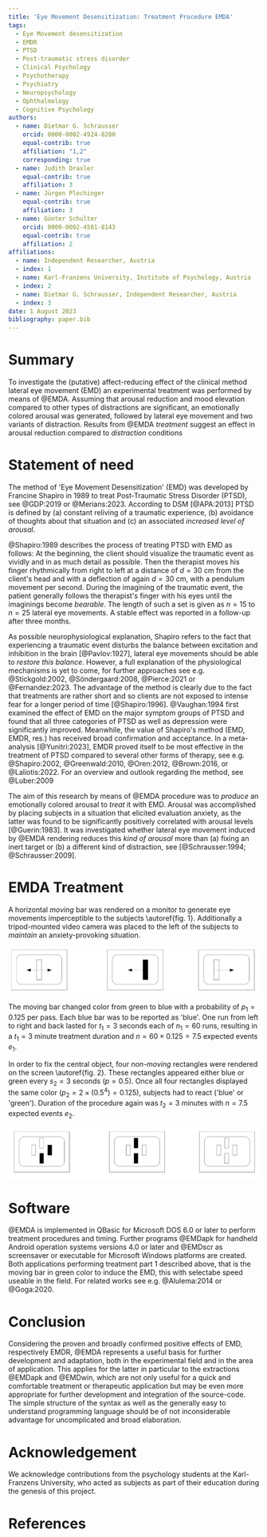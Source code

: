 ```yaml
---
title: 'Eye Movement Desensitization: Treatment Procedure EMDA'
tags:
  - Eye Movement desensitization
  - EMDR
  - PTSD
  - Post-traumatic stress disorder
  - Clinical Psychology
  - Psychotherapy
  - Psychiatry
  - Neuropsychology
  - Ophthalmology
  - Cognitive Psychology
authors:
  - name: Dietmar G. Schrausser
    orcid: 0000-0002-4924-8280
    equal-contrib: true
    affiliation: "1,2"
    corresponding: true
  - name: Judith Draxler
    equal-contrib: true
    affiliation: 3
  - name: Jürgen Plechinger
    equal-contrib: true
    affiliation: 3
  - name: Günter Schulter
    orcid: 0000-0002-4581-8143
    equal-contrib: true
    affiliation: 2
affiliations:
  - name: Independent Researcher, Austria
  - index: 1
  - name: Karl-Franzens University, Institute of Psychology, Austria
  - index: 2
  - name: Dietmar G. Schrausser, Independent Researcher, Austria
  - index: 3
date: 1 August 2023
bibliography: paper.bib
---
```


# Summary
To investigate the (putative) affect-reducing effect of the clinical method lateral eye movement (EMD) an experimental treatment was performed by means of @EMDA. Assuming that arousal reduction and mood elevation compared to other types of distractions are significant, an emotionally colored arousal was generated, followed by lateral eye movement and two variants of distraction. Results from @EMDA *treatment* suggest an effect in arousal reduction compared to *distraction* conditions

# Statement of need
The method of 'Eye Movement Desensitization' (EMD) was developed by Francine Shapiro in 1989 to treat Post-Traumatic Stress Disorder (PTSD), see @GDP:2019 or @Merians:2023. According to DSM [@APA:2013] PTSD is defined by (a) constant reliving of a traumatic experience, (b) avoidance of thoughts about that situation and (c) an associated *increased level of arousal*.

@Shapiro:1989 describes the process of treating PTSD with EMD as follows: At the beginning, the client should visualize the traumatic event as vividly and in as much detail as possible. Then the therapist moves his finger rhythmically from right to left at a distance of $d=30$ cm from the client's head and with a deflection of again $d=30$ cm, with a pendulum movement per second. During the imagining of the traumatic event, the patient generally follows the therapist's finger with his eyes until the imaginings become *bearable*. The length of such a set is given as $n=15$ to $n=25$ lateral eye movements. A stable effect was reported in a follow-up after three months.

As possible neurophysiological explanation, Shapiro refers to the fact that experiencing a traumatic event disturbs the balance between excitation and inhibition in the brain [@Pavlov:1927], lateral eye movements should be able to *restore this balance*. However, a full explanation of the physiological mechanisms is yet to come, for further approaches see e.g. @Stickgold:2002, @Söndergaard:2008, @Pierce:2021 or @Fernandez:2023.
The advantage of the method is clearly due to the fact that treatments are rather short and so clients are not exposed to intense fear for a longer period of time [@Shapiro:1996]. @Vaughan:1994 first examined the effect of EMD on the major symptom groups of PTSD and found that all three categories of PTSD as well as depression were significantly improved. 
Meanwhile, the value of Shapiro's method (EMD, EMDR, res.) has received broad confirmation and acceptance. In a meta-analysis [@Yunitri:2023], EMDR proved itself to be most effective in the treatment of PTSD compared to several other forms of therapy, see e.g. @Shapiro:2002, @Greenwald:2010, @Oren:2012, @Brown:2016, or @Laliotis:2022. For an overview and outlook regarding the method, see @Luber:2009

The aim of this research by means of @EMDA procedure was to *produce* an emotionally colored arousal to *treat* it with EMD. Arousal was accomplished by placing subjects in a situation that elicited evaluation anxiety, as the latter was found to be significantly positively correlated with arousal levels [@Guerin:1983]. It was investigated whether lateral eye movement induced by @EMDA rendering reduces this *kind of arousal* more than (a) fixing an inert target or (b) a different kind of distraction, see [@Schrausser:1994; @Schrausser:2009].

# EMDA Treatment
A horizontal *moving* bar was rendered on a monitor to generate eye movements imperceptible to the subjects \autoref{fig. 1}. Additionally a tripod-mounted video camera was placed to the left of the subjects to *maintain* an anxiety-provoking situation. 

![figure.\label{Figure 1: EMDA Treatment 1, lateral eye movement.}](figure1.jpg)

The moving bar changed color from green to blue with a probability of $p_1=0.125$ per pass. Each blue bar was to be reported as 'blue'. One run from left to right and back lasted for $t_1=3$ seconds each of $n_1=60$ runs, resulting in a $t_1=3$ minute treatment duration and $n=60×0.125=7.5$ expected events $e_1$.

In order to fix the central object, four *non-moving* rectangles were rendered on the screen \autoref{fig. 2}. These rectangles appeared either blue or green every $s_2=3$ seconds ($p=0.5%$). Once all four rectangles displayed the same color ($p_2=2×(0.5^4)=0.125$), subjects had to react ('blue' or 'green'). Duration of the procedure again was $t_2=3$ minutes with $n=7.5$ expected events $e_2$. 

![figure.\label{Figure 2: EMDA Treatment 2, fix target.}](figure2.jpg)

# Software
@EMDA is implemented in QBasic for Microsoft DOS 6.0 or later to perform treatment procedures and timing. Further programs @EMDapk for handheld Android operation systems versions 4.0 or later and @EMDscr as screensaver or executable for Microsoft Windows platforms are created. Both applications performing treatment part 1 described above, that is the moving bar in green color to induce the EMD, this with selectabe speed useable in the field. For related works see e.g. @Alulema:2014 or @Goga:2020.

# Conclusion
Considering the proven and broadly confirmed positive effects of EMD, respectively EMDR, @EMDA represents a useful basis for further development and adaptation, both in the experimental field and in the area of application. This applies for the latter in particular to the extractions @EMDapk and @EMDwin, which are not only useful for a quick and comfortable treatment or therapeutic application but may be even more appropriate for further development and integration of the source-code. The simple structure of the syntax as well as the generally easy to understand programming language should be of not inconsiderable advantage for uncomplicated and broad elaboration.

# Acknowledgement
We acknowledge contributions from the psychology students at the Karl-Franzens University, who acted as subjects as part of their education during the genesis of this project.

# References
